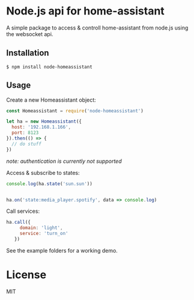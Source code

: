# Node.js api for home-assistant

A simple package to access & controll home-assistant from node.js using the websocket api.

## Installation

```
$ npm install node-homeassistant
```

## Usage

Create a new Homeassistant object:

```javascript
const Homeassistant = require('node-homeassistant')

let ha = new Homeassistant({
  host: '192.168.1.166',
  port: 8123
}).then(() => {
  // do stuff
})
```

*note: authentication is currently not supported*

Access & subscribe to states:

```javascript
console.log(ha.state('sun.sun'))


ha.on('state:media_player.spotify', data => console.log)
```

Call services:

```javascript
ha.call({
     domain: 'light',
     service: 'turn_on'
   })
```

See the example folders for a working demo.

# License

MIT
